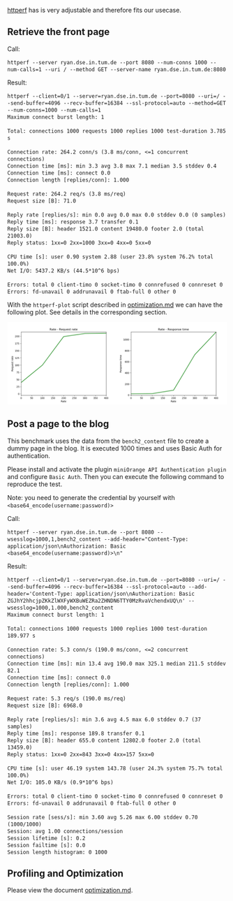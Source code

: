 [httperf](https://github.com/httperf/httperf) has is very adjustable and therefore fits our usecase.

## Retrieve the front page
Call:
```
httperf --server ryan.dse.in.tum.de --port 8080 --num-conns 1000 --num-calls=1 --uri / --method GET --server-name ryan.dse.in.tum.de:8080
```
Result:
```
httperf --client=0/1 --server=ryan.dse.in.tum.de --port=8080 --uri=/ --send-buffer=4096 --recv-buffer=16384 --ssl-protocol=auto --method=GET --num-conns=1000 --num-calls=1
Maximum connect burst length: 1

Total: connections 1000 requests 1000 replies 1000 test-duration 3.785 s

Connection rate: 264.2 conn/s (3.8 ms/conn, <=1 concurrent connections)
Connection time [ms]: min 3.3 avg 3.8 max 7.1 median 3.5 stddev 0.4
Connection time [ms]: connect 0.0
Connection length [replies/conn]: 1.000

Request rate: 264.2 req/s (3.8 ms/req)
Request size [B]: 71.0

Reply rate [replies/s]: min 0.0 avg 0.0 max 0.0 stddev 0.0 (0 samples)
Reply time [ms]: response 3.7 transfer 0.1
Reply size [B]: header 1521.0 content 19480.0 footer 2.0 (total 21003.0)
Reply status: 1xx=0 2xx=1000 3xx=0 4xx=0 5xx=0

CPU time [s]: user 0.90 system 2.88 (user 23.8% system 76.2% total 100.0%)
Net I/O: 5437.2 KB/s (44.5*10^6 bps)

Errors: total 0 client-timo 0 socket-timo 0 connrefused 0 connreset 0
Errors: fd-unavail 0 addrunavail 0 ftab-full 0 other 0
```

With the `httperf-plot` script described in [optimization.md](./optimization.md) we can have the following plot. See details in the corresponding section.

![bm_5_withoutcache](./res/bm_5.png)

## Post a page to the blog
This benchmark uses the data from the `bench2_content` file to create a dummy page in the blog. It is executed 1000 times and uses Basic Auth for authentication.

Please install and activate the plugin `miniOrange API Authentication plugin` and configure `Basic Auth`. Then you can execute the following command to reproduce the test.

Note: you need to generate the credential by yourself with `<base64_encode(username:password)>`

Call:
```
httperf --server ryan.dse.in.tum.de --port 8080 --wsesslog=1000,1,bench2_content --add-header="Content-Type: application/json\nAuthorization: Basic <base64_encode(username:password)>\n"
```
Result: 
```
httperf --client=0/1 --server=ryan.dse.in.tum.de --port=8080 --uri=/ --send-buffer=4096 --recv-buffer=16384 --ssl-protocol=auto --add-header='Content-Type: application/json\nAuthorization: Basic ZGJhY2hhcjpZKkZlWXFyWXBuWEZRa2ZHNDN6TTY0MzRvaVchendxUQ\n' --wsesslog=1000,1.000,bench2_content
Maximum connect burst length: 1

Total: connections 1000 requests 1000 replies 1000 test-duration 189.977 s

Connection rate: 5.3 conn/s (190.0 ms/conn, <=2 concurrent connections)
Connection time [ms]: min 13.4 avg 190.0 max 325.1 median 211.5 stddev 82.1
Connection time [ms]: connect 0.0
Connection length [replies/conn]: 1.000

Request rate: 5.3 req/s (190.0 ms/req)
Request size [B]: 6968.0

Reply rate [replies/s]: min 3.6 avg 4.5 max 6.0 stddev 0.7 (37 samples)
Reply time [ms]: response 189.8 transfer 0.1
Reply size [B]: header 655.0 content 12802.0 footer 2.0 (total 13459.0)
Reply status: 1xx=0 2xx=843 3xx=0 4xx=157 5xx=0

CPU time [s]: user 46.19 system 143.78 (user 24.3% system 75.7% total 100.0%)
Net I/O: 105.0 KB/s (0.9*10^6 bps)

Errors: total 0 client-timo 0 socket-timo 0 connrefused 0 connreset 0
Errors: fd-unavail 0 addrunavail 0 ftab-full 0 other 0

Session rate [sess/s]: min 3.60 avg 5.26 max 6.00 stddev 0.70 (1000/1000)
Session: avg 1.00 connections/session
Session lifetime [s]: 0.2
Session failtime [s]: 0.0
Session length histogram: 0 1000
```

## Profiling and Optimization
Please view the document [optimization.md](./optimization.md).
